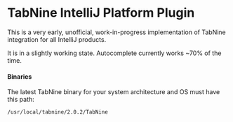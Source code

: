 # TabNine IntelliJ Platform Plugin

This is a very early, unofficial, work-in-progress implementation of TabNine integration for all IntelliJ products.

It is in a slightly working state. Autocomplete currently works ~70% of the time.

#### Binaries

The latest TabNine binary for your system architecture and OS must have this path:
```
/usr/local/tabnine/2.0.2/TabNine
```

